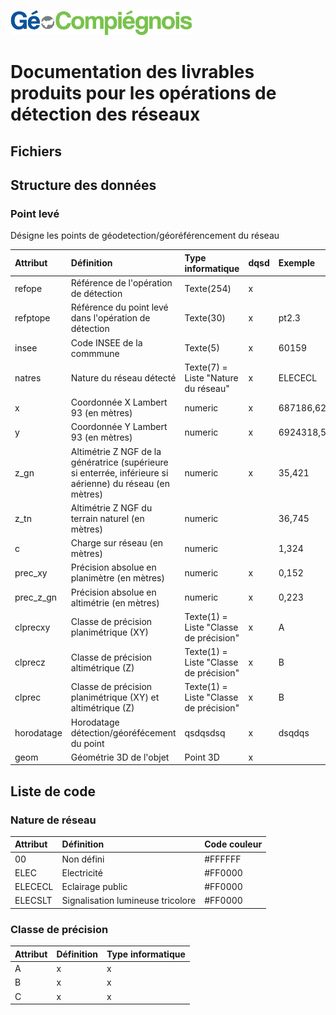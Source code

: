 ![picto](/doc/img/Logo_web-GeoCompiegnois.png)

# Documentation des livrables produits pour les opérations de détection des réseaux

## Fichiers



## Structure des données

### Point levé

Désigne les points de géodetection/géoréférencement du réseau

|Attribut | Définition | Type informatique | dqsd | Exemple | 
|:---|:---|:---|:---|:---|    
|refope|Référence de l'opération de détection|Texte(254)| x |  |
|refptope|Référence du point levé dans l'opération de détection|Texte(30)| x | pt2.3 |
|insee|Code INSEE de la commmune|Texte(5)| x | 60159 |
|natres|Nature du réseau détecté|Texte(7) = Liste "Nature du réseau"| x | ELECECL |
|x|Coordonnée X Lambert 93 (en mètres)| numeric | x | 687186,623 |
|y|Coordonnée Y Lambert 93 (en mètres)| numeric | x | 6924318,527 |
|z_gn|Altimétrie Z NGF de la génératrice (supérieure si enterrée, inférieure si aérienne) du réseau (en mètres)| numeric | x | 35,421 |
|z_tn|Altimétrie Z NGF du terrain naturel (en mètres)| numeric |  | 36,745 |
|c|Charge sur réseau (en mètres)| numeric |  | 1,324 |
|prec_xy|Précision absolue en planimètre (en mètres)| numeric | x | 0,152 |
|prec_z_gn|Précision absolue en altimétrie (en mètres)| numeric | x | 0,223 |
|clprecxy|Classe de précision planimétrique (XY)| Texte(1) = Liste "Classe de précision" | x | A |
|clprecz|Classe de précision altimétrique (Z)| Texte(1) = Liste "Classe de précision" | x | B |
|clprec|Classe de précision planimétrique (XY) et altimétrique (Z)| Texte(1) = Liste "Classe de précision" | x | B |
|horodatage|Horodatage détection/géoréfécement du point| qsdqsdsq | x | dsqdqs |
|geom|Géométrie 3D de l'objet| Point 3D | x |  |

## Liste de code

### Nature de réseau

|Attribut | Définition | Code couleur |
|:---|:---|:---|
|00| Non défini | #FFFFFF |
|ELEC| Electricité | #FF0000 |
|ELECECL| Eclairage public | #FF0000 |
|ELECSLT| Signalisation lumineuse tricolore | #FF0000 |



### Classe de précision

|Attribut | Définition | Type informatique |
|:---|:---|:---|
|A| x | x |
|B| x | x |
|C| x | x |
